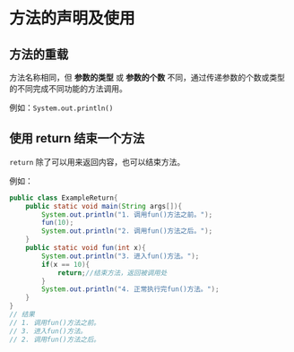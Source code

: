 # 方法的声明及使用

## 方法的重载

方法名称相同，但 **参数的类型** 或 **参数的个数** 不同，通过传递参数的个数或类型的不同完成不同功能的方法调用。

例如：```System.out.println()```

## 使用 return 结束一个方法

`return` 除了可以用来返回内容，也可以结束方法。

例如：

```java
public class ExampleReturn{
    public static void main(String args[]){
        System.out.println("1. 调用fun()方法之前。");
        fun(10);
        System.out.println("2. 调用fun()方法之后。");
    }
    public static void fun(int x){
        System.out.println("3. 进入fun()方法。");
        if(x == 10){
            return;//结束方法，返回被调用处
        }
        System.out.println("4. 正常执行完fun()方法。");
    }
}
// 结果
// 1. 调用fun()方法之前。
// 3. 进入fun()方法。
// 2. 调用fun()方法之后。
```